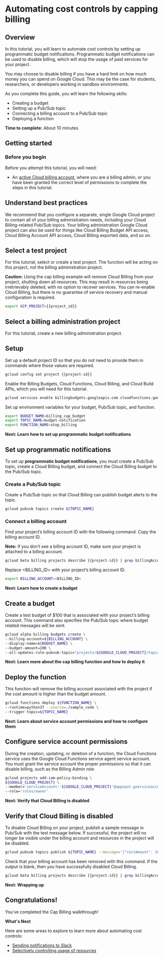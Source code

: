 # Automating cost controls by capping billing

## Overview

In this tutorial, you will learn to automate cost controls by setting up programmatic budget notifications. 
Programmatic budget notifications can be used to disable billing, which will stop the usage of paid services for your project. 

You may choose to disable billing if you have a hard limit on how much money you can spend on Google Cloud. 
This may be the case for students, researchers, or developers working in sandbox environments.

As you complete this guide, you will learn the following skills: 
+ Creating a budget
+ Setting up a Pub/Sub topic
+ Connecting a billing account to a Pub/Sub topic
+ Deploying a function

**Time to complete:** About 10 minutes

## Getting started 

### Before you begin

Before you attempt this tutorial, you will need:
+ An [active Cloud billing account](https://cloud.google.com/billing/docs/how-to/manage-billing-account#create_a_new_billing_account), where you are a billing admin, or you have been granted the correct level of permissions to complete the steps in this tutorial.

## Understand best practices

We recommend that you configure a separate, single Google Cloud project to contain all of your billing administration needs, including your Cloud Billing-related Pub/Sub topics. Your billing administration Google Cloud project can also be used for things like Cloud Billing Budget API access, Cloud Billing Account API access, Cloud Billing exported data, and so on.

## Select a test project 

For this tutorial, select or create a test project. The function will be acting on this project, not the billing administration project.  

**Caution:** Using the cap billing example will remove Cloud Billing from your project, shutting down all resources. This may result in resources being irretrievably deleted, with no option to recover services. You can re-enable Cloud Billing, but there is no guarantee of service recovery and manual configuration is required.

<walkthrough-project-setup></walkthrough-project-setup> 

```sh
export GCP_PROJECT={{project_id}}
```

## Select a billing administration project
 
For this tutorial, create a new billing administration project.

<walkthrough-project-setup></walkthrough-project-setup> 

## Setup

Set up a default project ID so that you do not need to provide them in commands where those values are required. 

```sh   
gcloud config set project {{project-id}}  
```

Enable the Billing Budgets, Cloud Functions, Cloud Billing, and Cloud Build APIs, which you will need for this tutorial. 
```sh
gcloud services enable billingbudgets.googleapis.com cloudfunctions.googleapis.com cloudbilling.googleapis.com cloudbuild.googleapis.com
```

Set up environment variables for your budget, Pub/Sub topic, and function.
```sh
export BUDGET_NAME=billing_cap_budget
export TOPIC_NAME=budget-notification
export FUNCTION_NAME=stop_billing
``` 

**Next: Learn how to set up programmatic budget notifications**

## Set up programmatic notifications

To set up **programmatic budget notifications**, you must create a Pub/Sub topic, create a Cloud Billing budget, and connect the Cloud Billing budget to the Pub/Sub topic. 

### Create a Pub/Sub topic

Create a Pub/Sub topic so that Cloud Billing can publish budget alerts to the topic. 
```sh
gcloud pubsub topics create ${TOPIC_NAME}
```

### Connect a billing account

Find your project’s billing account ID with the following command. Copy the billing account ID. 

**Note:** If you don’t see a billing account ID, make sure your project is attached to a billing account.
```sh
gcloud beta billing projects describe {{project-id}} | grep billingAccountName
```

Replace <BILLING_ID> with your project’s billing account ID. 
```sh
export BILLING_ACCOUNT=<BILLING_ID>
```
**Next: Learn how to create a budget**

## Create a budget

Create a test budget of $100 that is associated with your project’s billing account. This command also specifies the Pub/Sub topic where budget related messages will be sent. 
```sh
gcloud alpha billing budgets create \
--billing-account=${BILLING_ACCOUNT} \
--display-name=${BUDGET_NAME} \
--budget-amount=100 \
--all-updates-rule-pubsub-topic="projects/${GOOGLE_CLOUD_PROJECT}/topics/${TOPIC_NAME}"
```

**Next: Learn more about the cap billing function and how to deploy it**

## Deploy the function

This function will remove the billing account associated with the project if the cost amount is higher than the budget amount. 
```sh
gcloud functions deploy ${FUNCTION_NAME} \
--runtime=python37 --source=./sample_code \
--trigger-topic=${TOPIC_NAME}
```
**Next: Learn about service account permissions and how to configure them**

## Configure service account permissions

During the creation, updating, or deletion of a function, the Cloud Functions service uses the Google Cloud Functions service agent service account. You must grant the service account the proper permissions so that it can disable billing, such as the Billing Admin role. 

```sh
gcloud projects add-iam-policy-binding \
${GOOGLE_CLOUD_PROJECT} \
--member='serviceAccount:'${GOOGLE_CLOUD_PROJECT}'@appspot.gserviceaccount.com' \
--role='roles/owner'
```
**Next: Verify that Cloud Billing is disabled**

## Verify that Cloud Billing is disabled

To disable Cloud Billing on your project, publish a sample message in Pub/Sub with the test message below. If successful, the project will no longer be visible under the billing account and resources in the project will be disabled. 

```sh
gcloud pubsub topics publish ${TOPIC_NAME} --message='{"costAmount": 100.01,"budgetAmount": 100.00}'
```

Check that your billing account has been removed with this command. If the output is blank, then you have successfully disabled Cloud Billing. 
```sh
gcloud beta billing projects describe {{project-id}} | grep billingAccountName
```

**Next: Wrapping up** 

## Congratulations!

<walkthrough-conclusion-trophy></walkthrough-conclusion-trophy>

You’ve completed the Cap Billing walkthrough! 

**What's Next** 

Here are some areas to explore to learn more about automating cost controls:
+ [Sending notifications to Slack](https://cloud.google.com/billing/docs/how-to/notify#send_notifications_to_slack)
+ [Selectively controlling usage of resources](https://cloud.google.com/billing/docs/how-to/notify#selectively_control_usage)